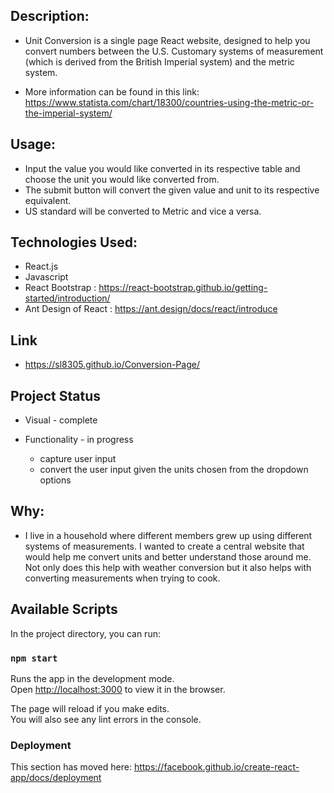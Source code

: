 ## Description:

- Unit Conversion is a single page React website, designed to help you convert numbers between the U.S. Customary systems of measurement (which is derived from the British Imperial system) and the metric system.

- More information can be found in this link: https://www.statista.com/chart/18300/countries-using-the-metric-or-the-imperial-system/

## Usage:

- Input the value you would like converted in its respective table and choose the unit you would like converted from. 
- The submit button will convert the given value and unit to its respective equivalent.
- US standard will be converted to Metric and vice a versa.

## Technologies Used:

- React.js
- Javascript
- React Bootstrap : https://react-bootstrap.github.io/getting-started/introduction/
- Ant Design of React  : https://ant.design/docs/react/introduce

## Link
- https://sl8305.github.io/Conversion-Page/


## Project Status

- Visual - complete

- Functionality - in progress
    -  capture user input 
    -  convert the user input given the units chosen from the dropdown options

## Why:

- I live in a household where different members grew up using different systems of measurements. I wanted to create a central website that would help me convert units and better understand those around me. Not only does this help with weather conversion but it also helps with converting measurements when trying to cook. 


## Available Scripts

In the project directory, you can run:

### `npm start`

Runs the app in the development mode.<br />
Open [http://localhost:3000](http://localhost:3000) to view it in the browser.

The page will reload if you make edits.<br />
You will also see any lint errors in the console.

### Deployment

This section has moved here: https://facebook.github.io/create-react-app/docs/deployment

